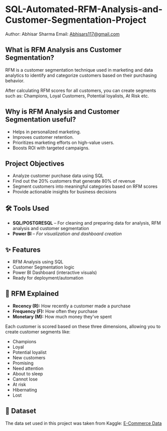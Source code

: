 # SQL-Automated-RFM-Analysis-and-Customer-Segmentation-Project

Author:     Abhisar Sharma
Email:      Abhisars117@gmail.com


## What is RFM Analysis ans Customer Segmentation?

RFM is a customer segmentation technique used in marketing and data analytics to identify and categorize customers based on their purchasing behavior.

After calculating RFM scores for all customers, you can create segments such as: Champions, Loyal Customers, Potential loyalists, At Risk etc.


## Why is RFM Analysis and Customer Segmentation useful?

- Helps in personalized marketing.
- Improves customer retention.
- Prioritizes marketing efforts on high-value users.
- Boosts ROI with targeted campaigns.


## Project Objectives

- Analyze customer purchase data using SQL
- Find out the 20% customers that generate 80% of revenue
- Segment customers into meaningful categories based on RFM scores
- Provide actionable insights for business decisions


## 🛠️ Tools Used

- **SQL/POSTGRESQL** – For cleaning and preparing data for analysis, RFM analysis and customer segmentation
- **Power BI** – *For visualization and dashboard creation*


## ✨ Features

-  RFM Analysis using SQL
-  Customer Segmentation logic
-  Power BI Dashboard (interactive visuals)
-  Ready for deployment/automation


## 🧮 RFM Explained

- **Recency (R):** How recently a customer made a purchase
- **Frequency (F):** How often they purchase
- **Monetary (M):** How much money they've spent

Each customer is scored based on these three dimensions, allowing you to create customer segments like:

- Champions
- Loyal
- Potential loyalist
- New customers
- Promising
- Need attention
- About to sleep
- Cannot lose
- At risk
- Hibernating
- Lost


## 📁 Dataset

The data set used in this project was taken from Kaggle: [E-Commerce Data](https://www.kaggle.com/datasets/carrie1/ecommerce-data/data)
